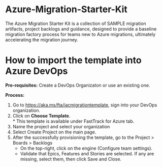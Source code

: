 # Azure-Migration-Starter-Kit
The Azure Migration Starter Kit is a collection of SAMPLE migration artifacts, project backlogs and guidance, designed to provide a baseline migration factory process for teams new to Azure migrations, ultimately accelerating the migration journey.  

# How to import the template into Azure DevOps
**Pre-requisites:**  Create a DevOps Organizaton or use an existing one.

**Process:**  
  1. Go to https://aka.ms/fta/iacmigrationtemplate, sign into your DevOps organization.  
  2. Click on **Choose Template**.  
    * This template is available under FastTrack for Azure tab.
  3. Name the project and select your organization
  4. Select Create Project on the main page.
  5. After the successfully provisioning the template, go to the Project > Boards > Backlogs
     * On the top-right, click on the engine (Configure team settings). 
     * Validate that Epics, Features and Stories are selected.  If any are missing, select them, then click Save and Close.

